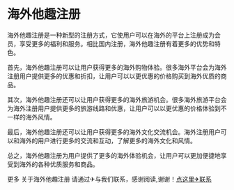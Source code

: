 # 海外他趣注册

海外他趣注册是一种新型的注册方式，它使用户可以在海外的平台上注册成为会员，享受更多的福利和服务。相比国内注册，海外他趣注册有着更多的优势和特色。

首先，海外他趣注册可以让用户获得更多的海外购物体验。很多海外平台会为海外注册用户提供更多的优惠和折扣，让用户可以以更优惠的价格购买到海外优质的商品。

其次，海外他趣注册还可以让用户获得更多的海外旅游机会。很多海外旅游平台会为海外注册用户提供更多的旅游线路和优惠，让用户可以以更优惠的价格体验到不一样的海外风情。

最后，海外他趣注册还可以让用户获得更多的海外文化交流机会。海外注册用户可以和海外的用户进行更多的交流和互动，了解更多的海外文化和风情。

总之，海外他趣注册为用户提供了更多的海外体验机会，让用户可以更加便捷地享受到海外的各种优质服务和商品。

更多 关于海外他趣注册 请通过✈与我们联系，感谢阅读,谢谢！[点这里✈联系](https://b.k02.cc)